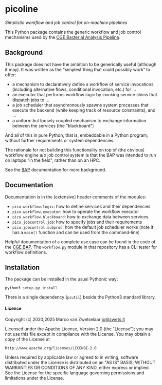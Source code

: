 # picoline 

_Simplistic workflow and job control for on-machine pipelines_

This Python package contains the generic workflow and job control mechanisms used
by the [CGE Bacterial Analysis Pipeline](https://github.com/zwets/cge-bap).


## Background

This package does not have the ambition to be generically useful (although
it may).  It was written as the "simplest thing that could possibly work" to
offer:

 * a mechanism to declaratively define a workflow of service invocations
   (including alternative flows, conditional invocation, etc.) for ...
 * an executor that performs workflow logic by invoking service shims that
   dispatch jobs to ...
 * a job scheduler that asynchronously spawns system processes that execute
   the backend (while keeping track of resource constraints), and ...
 * a uniform but loosely coupled mechanism to exchange information between
   the services (the "blackboard")

And all of this in pure Python, that is, embeddable in a Python program,
without further requirements or system dependencies.

The rationale for not building this functionality on top of (the obvious)
workflow engine a/o job control system is that the BAP was intended to run
on laptops "in the field", rather than on an HPC.

See the [BAP](https://github.com/zwets/cge-bap) documentation for more
background.


## Documentation

Documentation is in the (extensive) header comments of the modules:

 * `pico.workflow.logic`: how to define services and their dependencies
 * `pico.workflow.executor`: how to operate the workflow executor
 * `pico.workflow.blackboard`: how to exchange data between services
 * `pico.jobcontrol.job`: how to specify jobs and their requirements
 * `pico.jobcontrol.subproc`: how the default job scheduler works (note it
   has a `main()` function and can be used from the command-line)

Helpful documentation of a complete use case can be found in the code of the
[CGE BAP](https://github.com/zwets/cge-bap).  The `workflow.py` module in that
repository has a CLI tester for workflow definitions.


## Installation

The package can be installed in the usual Pythonic way:

    python3 setup.py install

There is a single dependency (`psutil`) beside the Python3 standard library.


#### Licence

Copyright (c) 2020,2025 Marco van Zwetselaar <io@zwets.it>

Licensed under the Apache License, Version 2.0 (the "License");
you may not use this file except in compliance with the License.
You may obtain a copy of the License at

    http://www.apache.org/licenses/LICENSE-2.0

Unless required by applicable law or agreed to in writing, software
distributed under the License is distributed on an "AS IS" BASIS,
WITHOUT WARRANTIES OR CONDITIONS OF ANY KIND, either express or implied.
See the License for the specific language governing permissions and
limitations under the License.

